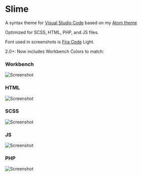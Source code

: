 # Slime
A syntax theme for [Visual Studio Code](https://code.visualstudio.com) based on my [Atom theme](https://github.com/smlombardi/slime)

Optimized for SCSS, HTML, PHP, and JS files.

Font used in screenshots is <a href="https://github.com/tonsky/FiraCode">Fira Code</a> Light.

2.0+: Now includes Workbench Colors to match:

### Workbench
![Screenshot](https://github.com/smlombardi/theme-slime/raw/master/screenshots/screenshot.png)



### HTML
![Screenshot](https://github.com/smlombardi/theme-slime/raw/master/screenshots/html.png)

### SCSS
![Screenshot](https://github.com/smlombardi/theme-slime/raw/master/screenshots/scss.png)

### JS
![Screenshot](https://github.com/smlombardi/theme-slime/raw/master/screenshots/js.png)

### PHP
![Screenshot](https://github.com/smlombardi/theme-slime/raw/master/screenshots/php.png)
